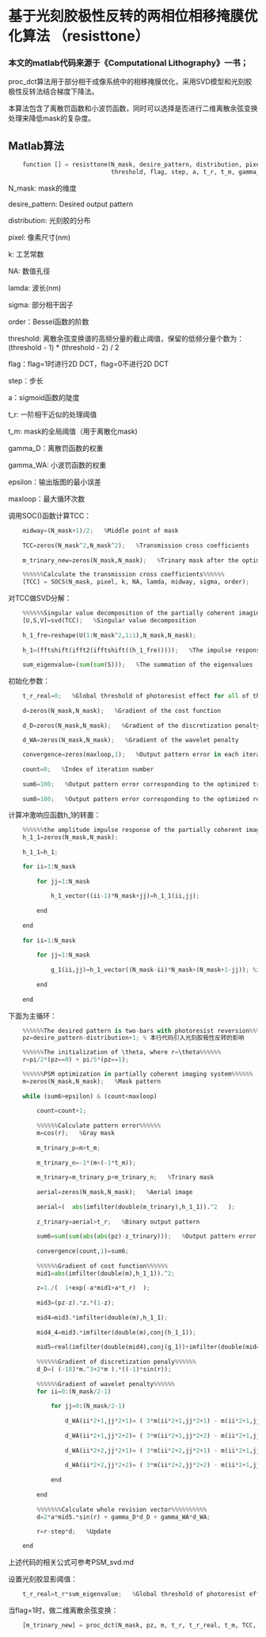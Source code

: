 # 基于光刻胶极性反转的两相位相移掩膜优化算法 （resisttone）

### 本文的matlab代码来源于《Computational Lithography》一书；

proc_dct算法用于部分相干成像系统中的相移掩膜优化，采用SVD模型和光刻胶极性反转法结合梯度下降法。

本算法包含了离散罚函数和小波罚函数，同时可以选择是否进行二维离散余弦变换处理来降低mask的复杂度。

## Matlab算法

```python
	function [] = resisttone(N_mask, desire_pattern, distribution, pixel, k, NA, lamda, sigma, order, 
							 threshold, flag, step, a, t_r, t_m, gamma_D, gamma_WA, epsilon, maxloop);
```
N_mask: mask的维度

desire_pattern: Desired output pattern

distribution: 光刻胶的分布

pixel: 像素尺寸(nm)

k: 工艺常数

NA: 数值孔径

lamda: 波长(nm)

sigma: 部分相干因子

order：Bessel函数的阶数

threshold: 离散余弦变换谱的高频分量的截止阈值，保留的低频分量个数为：(threshold - 1) * (threshold - 2) / 2

flag：flag=1时进行2D DCT，flag=0不进行2D DCT

step：步长

a：sigmoid函数的陡度

t_r: 一阶相干近似的处理阈值

t_m: mask的全局阈值（用于离散化mask)

gamma_D：离散罚函数的权重

gamma_WA: 小波罚函数的权重

epsilon：输出版图的最小误差

maxloop：最大循环次数


调用SOC()函数计算TCC：
```python	                
	midway=(N_mask+1)/2;   %Middle point of mask
	
	TCC=zeros(N_mask^2,N_mask^2);   %Transmission cross coefficients
	
	m_trinary_new=zeros(N_mask,N_mask);   %Trinary mask after the optimal post-processing

	%%%%%%Calculate the transmission cross coefficients%%%%%%
	[TCC] = SOCS(N_mask, pixel, k, NA, lamda, midway, sigma, order);
```

对TCC做SVD分解：
```python
	%%%%%%Singular value decomposition of the partially coherent imaging system%%%%%%
	[U,S,V]=svd(TCC);   %Singular value decomposition
	
	h_1_fre=reshape(U(1:N_mask^2,1:1),N_mask,N_mask);
	
	h_1=(fftshift(ifft2(ifftshift((h_1_fre)))));   %The impulse response of the first order approximation 
	
	sum_eigenvalue=(sum(sum(S)));   %The summation of the eigenvalues 
```

初始化参数：
```python
	t_r_real=0;   %Global threshold of photoresist effect for all of the eigen value
	
	d=zeros(N_mask,N_mask);   %Gradient of the cost function
	
	d_D=zeros(N_mask,N_mask);   %Gradient of the discretization penalty
	
	d_WA=zeros(N_mask,N_mask);   %Gradient of the wavelet penalty

	convergence=zeros(maxloop,1);   %Output pattern error in each iteration
	
	count=0;   %Index of iteration number
	
	sum6=100;   %Output pattern error corresponding to the optimized trinary mask
	
	sum8=100;   %Output pattern error corresponding to the optimized real-valued mask
```

计算冲激响应函数h_1的转置：
```python
	%%%%%%the amplitude impulse response of the partially coherent imaging system%%%%%%
	h_1_1=zeros(N_mask,N_mask);
	
	h_1_1=h_1;

	for ii=1:N_mask
		
		for jj=1:N_mask
			
			h_1_vector((ii-1)*N_mask+jj)=h_1_1(ii,jj);
		
		end
	
	end
	
	for ii=1:N_mask
		
		for jj=1:N_mask
			
			g_1(ii,jj)=h_1_vector((N_mask-ii)*N_mask+(N_mask+1-jj)); %inverse vector
		
		end
	
	end
```

下面为主循环：
```python
	%%%%%%The desired pattern is two-bars with photoresist reversion%%%%%%
	pz=desire_pattern-distribution+1; % 本行代码引入光刻胶极性反转的影响

	%%%%%%The initialization of \theta, where r=\theta%%%%%%
	r=pi/2*(pz==0) + pi/5*(pz==1);

	%%%%%%PSM optimization in partially coherent imaging system%%%%%%
	m=zeros(N_mask,N_mask);   %Mask pattern
	
	while (sum6>epsilon) & (count<maxloop)
		
		count=count+1;
		
		%%%%%%Calculate pattern error%%%%%%
		m=cos(r);   %Gray mask
		
		m_trinary_p=m>t_m;
		
		m_trinary_n=-1*(m<(-1*t_m));
		
		m_trinary=m_trinary_p+m_trinary_n;   %Trinary mask
		
		aerial=zeros(N_mask,N_mask);   %Aerial image 
		
		aerial=(  abs(imfilter(double(m_trinary),h_1_1)).^2   );
		
		z_trinary=aerial>t_r;   %Binary output pattern
		
		sum6=sum(sum(abs(abs(pz)-z_trinary)));   %Output pattern error of trinary mask 
		
		convergence(count,1)=sum6; 
	  
		%%%%%%Gradient of cost function%%%%%%
		mid1=abs(imfilter(double(m),h_1_1)).^2;
		
		z=1./(  1+exp(-a*mid1+a*t_r)  ); 
		
		mid3=(pz-z).*z.*(1-z);   
		
		mid4=mid3.*imfilter(double(m),h_1_1);
		
		mid4_4=mid3.*imfilter(double(m),conj(h_1_1));
		
		mid5=real(imfilter(double(mid4),conj(g_1))+imfilter(double(mid4_4),g_1));
		
		%%%%%%Gradient of discretization penaly%%%%%%  
		d_D=( (-18)*m.^3+2*m ).*((-1)*sin(r));
		
		%%%%%%Gradient of wavelet penalty%%%%%%
		for ii=0:(N_mask/2-1)
			
			for jj=0:(N_mask/2-1)
				
				d_WA(ii*2+1,jj*2+1)= ( 3*m(ii*2+1,jj*2+1) - m(ii*2+1,jj*2+2) - m(ii*2+2,jj*2+1) - m(ii*2+2,jj*2+2) ) * (-0.5)*sin(r(ii*2+1,jj*2+1));
				
				d_WA(ii*2+1,jj*2+2)= ( 3*m(ii*2+1,jj*2+2) - m(ii*2+1,jj*2+1) - m(ii*2+2,jj*2+1) - m(ii*2+2,jj*2+2) ) * (-0.5)*sin(r(ii*2+1,jj*2+2));
				
				d_WA(ii*2+2,jj*2+1)= ( 3*m(ii*2+2,jj*2+1) - m(ii*2+1,jj*2+1) - m(ii*2+1,jj*2+2) - m(ii*2+2,jj*2+2) ) * (-0.5)*sin(r(ii*2+2,jj*2+1));
				
				d_WA(ii*2+2,jj*2+2)= ( 3*m(ii*2+2,jj*2+2) - m(ii*2+1,jj*2+1) - m(ii*2+1,jj*2+2) - m(ii*2+2,jj*2+1) ) * (-0.5)*sin(r(ii*2+2,jj*2+2));
			
			end
		
		end
	   
		%%%%%%%Calculate whole revision vector%%%%%%%%%%
		d=2*a*mid5.*sin(r) + gamma_D*d_D + gamma_WA*d_WA;
		
		r=r-step*d;   %Update

	end
```
上述代码的相关公式可参考PSM_svd.md

设置光刻胶显影阈值：
```python
	t_r_real=t_r*sum_eigenvalue;   %Global threshold of photoresist effect for all of the eigen value
```

当flag=1时，做二维离散余弦变换：
```python
	[m_trinary_new] = proc_dct(N_mask, pz, m, t_r, t_r_real, t_m, TCC, threshold); 
```
